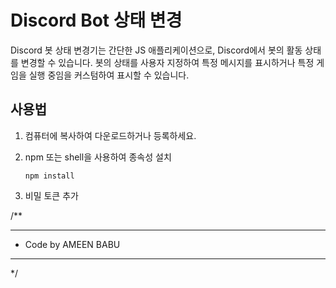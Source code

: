 # Discord Bot 상태 변경

Discord 봇 상태 변경기는 간단한 JS 애플리케이션으로, Discord에서 봇의 활동 상태를 변경할 수 있습니다.
봇의 상태를 사용자 지정하여 특정 메시지를 표시하거나 특정 게임을 실행 중임을 커스텀하여 표시할 수 있습니다.

## 사용법

1. 컴퓨터에 복사하여 다운로드하거나 등록하세요.

2. npm 또는 shell을 사용하여 종속성 설치

   ```shell
   npm install
   ```
3. 비밀 토큰 추가


/**                                                 
 * **********************************************
 *   Code by AMEEN BABU                                            
 * **********************************************
 */
